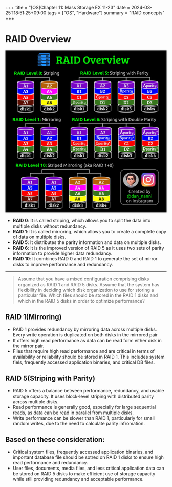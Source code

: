 +++
title = "[OS]Chapter 11: Mass Storage EX 11-23"
date = 2024-03-25T18:51:25+09:00
tags = ["OS", "Hardware"]
summary = "RAID concepts"
+++

 # RAID Overview

 ![RAID](/images/posts/raid.jpeg)


- **RAID 0**: It is called striping, which allows you to split the data into multiple disks without redundancy.
- **RAID 1**: It is called mirroring, which allows you to create a complete copy of data on multiple disks.
- **RAID 5**: It distributes the parity information and data on multiple disks.
- **RAID 6**: It is the improved version of RAID 5 as it uses two sets of parity information to provide higher data redundancy.
- **RAID 10**: It combines RAID 0 and RAID 1 to generate the set of mirror disks to improve performance and redundancy.

---

 > Assume that you have a mixed configuration comprising disks organized as RAID 1 and RAID 5 disks. Assume that the system has flexibility in deciding which disk organization to use for storing a particular file. Which files should be stored in the RAID 1 disks and which in the RAID 5 disks in order to optimize performance?

 ## RAID 1(Mirroring)

 - RAID 1 provides redundancy by mirroring data across multiple disks. Every write operation is duplicated on both disks in the mirrored pair
 - It offers high read performance as data can be read form either disk in the mirror pair.
 - Files that require high read performance and are critical in terms of availability or reliability should be stored in RAID 1. This includes system fiels, frequently accessed application binaries, and critical DB files.

 ## RAID 5(Striping with Parity)
 
 - RAID 5 offers a balance between performance, redundancy, and usable storage capacity. It uses block-level striping with distributed parity across multiple disks.
 - Read performance is generally good, especially for large sequential reads, as data can be read in parallel from multiple disks.
 - Write performance can be slower than RAID 1, particularly for small random writes, due to the need to calculate parity infromation.

 ## Based on these consideration:

 - Critical system files, frequently accessed application binaries, and important database file should be sotred on RAID 1 disks to ensure high read performance and redundancy.
 - User files, documents, media files, and less critical application data can be stored on RAID 5 disks to make efficient use of storage capacity while still providing redundancy and acceptable performance.